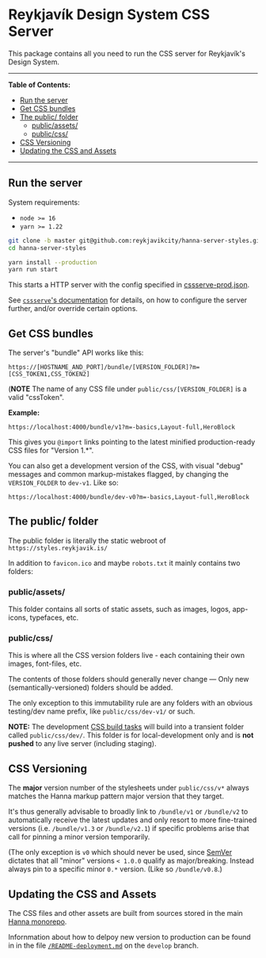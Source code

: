 # Reykjavík Design System CSS Server

This package contains all you need to run the CSS server for Reykjavík's
Design System.

---

**Table of Contents:**

<!-- prettier-ignore-start -->
- [Run the server](#run-the-server)
- [Get CSS bundles](#get-css-bundles)
- [The public/ folder](#the-public-folder)
  - [public/assets/](#publicassets)
  - [public/css/](#publiccss)
- [CSS Versioning](#css-versioning)
- [Updating the CSS and Assets](#updating-the-css-and-assets)

<!-- prettier-ignore-end -->

---

## Run the server

System requirements:

- `node >= 16`
- `yarn >= 1.22`

```sh
git clone -b master git@github.com:reykjavikcity/hanna-server-styles.git hanna-server-styles
cd hanna-server-styles
```

```sh
yarn install --production
yarn run start
```

This starts a HTTP server with the config specified in
[cssserve-prod.json](./cssserve-prod.json).

See
[`cssserve`'s documentation](https://github.com/hugsmidjan/cssserve#configuration)
for details, on how to configure the server further, and/or override certain
options.

## Get CSS bundles

The server's "bundle" API works like this:

```
https://[HOSTNAME_AND_PORT]/bundle/[VERSION_FOLDER]?m=[CSS_TOKEN1,CSS_TOKEN2]
```

(**NOTE** The name of any CSS file under `public/css/[VERSION_FOLDER]` is a
valid "cssToken".

**Example:**

```
https://localhost:4000/bundle/v1?m=-basics,Layout-full,HeroBlock
```

This gives you `@import` links pointing to the latest minified
production-ready CSS files for "Version 1.\*".

You can also get a development version of the CSS, with visual "debug"
messages and common markup-mistakes flagged, by changing the `VERSION_FOLDER`
to `dev-v1`. Like so:

```
https://localhost:4000/bundle/dev-v0?m=-basics,Layout-full,HeroBlock
```

## The public/ folder

The public folder is literally the static webroot of
`https://styles.reykjavik.is/`

In addition to `favicon.ico` and maybe `robots.txt` it mainly contains two
folders:

### public/assets/

This folder contains all sorts of static assets, such as images, logos,
app-icons, typefaces, etc.

### public/css/

This is where all the CSS version folders live - each containing their own
images, font-files, etc.

The contents of those folders should generally never change — Only new
(semantically-versioned) folders should be added.

The only exception to this immutability rule are any folders with an obvious
testing/dev name prefix, like `public/css/dev-v1/` or such.

**NOTE:** The development [CSS build tasks](#updating-the-css-and-assets) will
build into a transient folder called `public/css/dev/`. This folder is for
local-development only and is **not pushed** to any live server (including
staging).

## CSS Versioning

The **major** version number of the stylesheets under `public/css/v*` always
matches the Hanna markup pattern major version that they target.

It's thus generally advisable to broadly link to `/bundle/v1` or `/bundle/v2`
to automatically receive the latest updates and only resort to more
fine-trained versions (i.e. `/bundle/v1.3` or `/bundle/v2.1`) if specific
problems arise that call for pinning a minor version temporarily.

(The only exception is `v0` which should never be used, since
[SemVer](https://semver.org/spec/v2.0.0.html) dictates that all "minor"
versions `< 1.0.0` qualify as major/breaking. Instead always pin to a specific
minor `0.*` version. (Like so `/bundle/v0.8`.)

## Updating the CSS and Assets

The CSS files and other assets are built from sources stored in the main
[Hanna monorepo](https://github.com/rvk-utd/hanna).

Infornmation about how to delpoy new version to production can be found in in
the file
[`/README-deployment.md`](https://github.com/rvk-utd/hanna-styles/blob/develop/README-deployment.md)
on the `develop` branch.

